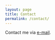 ```yaml
---
layout: page
title: Contact
permalink: /contact/
---
```


Contact me via [ e-mail](mailto:rdz.gabb@gmail.com).
